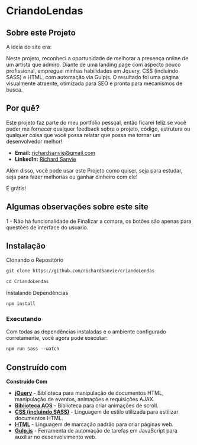 # CriandoLendas

## Sobre este Projeto
A ideia do site era:

Neste projeto, reconheci a oportunidade de melhorar a presença online de um artista que admiro. Diante de uma landing page com aspecto pouco profissional, empreguei minhas habilidades em Jquery, CSS (incluindo SASS) e HTML, com automação via Gulpjs. O resultado foi uma página visualmente atraente, otimizada para SEO e pronta para mecanismos de busca.

## Por quê?
Este projeto faz parte do meu portfólio pessoal, então ficarei feliz se você puder me fornecer qualquer feedback sobre o projeto, código, estrutura ou qualquer coisa que você possa relatar que possa me tornar um desenvolvedor melhor!

- **Email:** [richardsanvie@gmail.com](mailto:richardsanvie@gmail.com)
- **LinkedIn:** [Richard Sanvie](https://www.linkedin.com/in/richardsanvie/)


Além disso, você pode usar este Projeto como quiser, seja para estudar, seja para fazer melhorias ou ganhar dinheiro com ele!

É grátis!

## Algumas observações sobre este site
1 - Não há funcionalidade de Finalizar a compra, os botões são apenas para questões de interface do usuário.


## Instalação
Clonando o Repositório

```html
git clone https://github.com/richardSanvie/criandoLendas
```
```html
cd CriandoLendas
```

Instalando Dependências

```html
npm install
```

### Executando 
Com todas as dependências instaladas e o ambiente configurado corretamente, você agora pode executar:

```html
npm run sass --watch
``` 

## Construído com

**Construído Com**

- [**jQuery**](https://jquery.com/) - Biblioteca para manipulação de documentos HTML, manipulação de eventos, animações e requisições AJAX.
- [**Biblioteca AOS**](https://michalsnik.github.io/aos/) - Biblioteca para criar animações de scroll.
- [**CSS (incluindo SASS)**](https://developer.mozilla.org/pt-BR/docs/Web/CSS) - Linguagem de estilo utilizada para estilizar documentos HTML.
- [**HTML**](https://developer.mozilla.org/pt-BR/docs/Web/HTML) - Linguagem de marcação padrão para criar páginas web.
- [**Gulp.js**](https://gulpjs.com/) - Ferramenta de automação de tarefas em JavaScript para auxiliar no desenvolvimento web.
